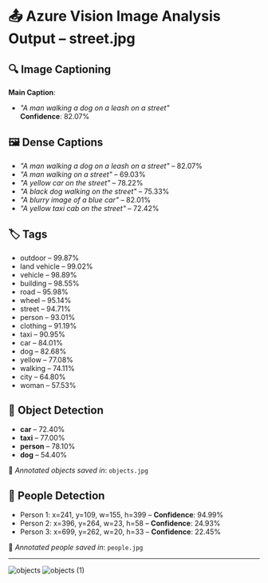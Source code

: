 # 📤 Azure Vision Image Analysis Output – street.jpg

## 🔍 Image Captioning
**Main Caption**:  
- *"A man walking a dog on a leash on a street"*  
  **Confidence**: 82.07%

## 🖼️ Dense Captions
- *"A man walking a dog on a leash on a street"* – 82.07%  
- *"A man walking on a street"* – 69.03%  
- *"A yellow car on the street"* – 78.22%  
- *"A black dog walking on the street"* – 75.33%  
- *"A blurry image of a blue car"* – 82.01%  
- *"A yellow taxi cab on the street"* – 72.42%

## 🏷️ Tags
- outdoor – 99.87%  
- land vehicle – 99.02%  
- vehicle – 98.89%  
- building – 98.55%  
- road – 95.98%  
- wheel – 95.14%  
- street – 94.71%  
- person – 93.01%  
- clothing – 91.19%  
- taxi – 90.95%  
- car – 84.01%  
- dog – 82.68%  
- yellow – 77.08%  
- walking – 74.11%  
- city – 64.80%  
- woman – 57.53%

## 🧠 Object Detection
- **car** – 72.40%  
- **taxi** – 77.00%  
- **person** – 78.10%  
- **dog** – 54.40%  

📁 *Annotated objects saved in*: `objects.jpg`

## 🧍 People Detection
- Person 1: x=241, y=109, w=155, h=399 – **Confidence**: 94.99%  
- Person 2: x=396, y=264, w=23, h=58 – **Confidence**: 24.93%  
- Person 3: x=699, y=262, w=20, h=33 – **Confidence**: 22.45%

📁 *Annotated people saved in*: `people.jpg`

---


![objects](https://github.com/user-attachments/assets/0a52e445-4181-4923-a36c-114a69c4f461)
![objects (1)](https://github.com/user-attachments/assets/01cbfedd-2d3b-417b-a6d8-4c952813e0ac)

